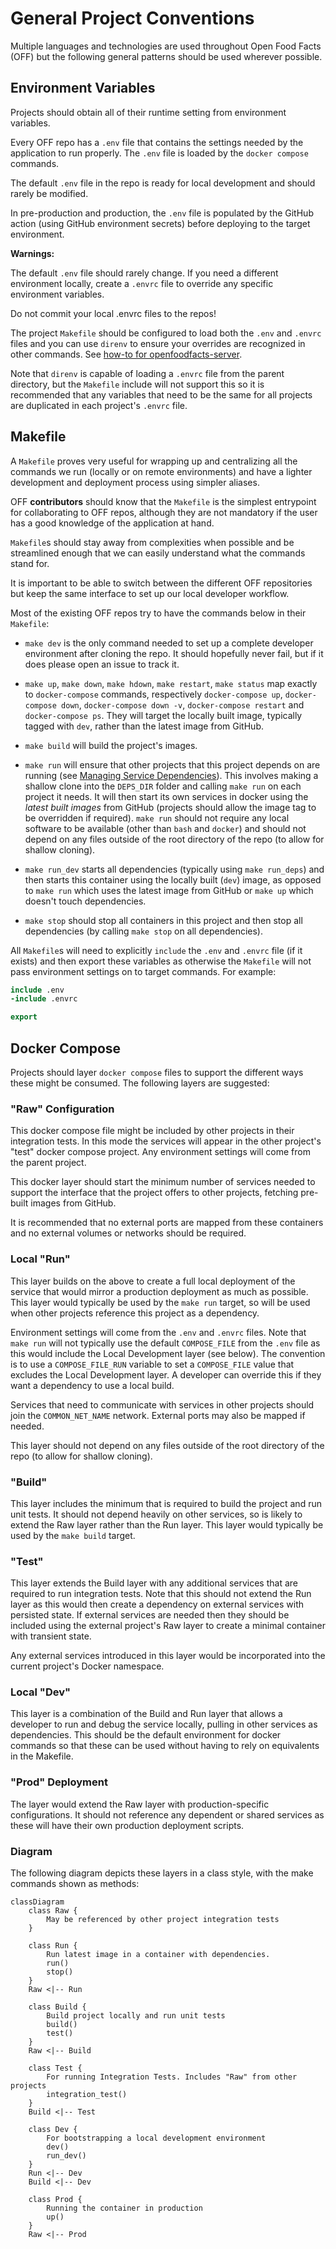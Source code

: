 # General Project Conventions

Multiple languages and technologies are used throughout Open Food Facts (OFF) but the following general patterns should be used wherever possible.

## Environment Variables

Projects should obtain all of their runtime setting from environment variables.

Every OFF repo has a `.env` file that contains the settings needed by the application to run properly. The `.env` file is loaded by the `docker compose` commands.

The default `.env` file in the repo is ready for local development and should rarely be modified.

In pre-production and production, the `.env` file is populated by the GitHub action (using GitHub environment secrets) before deploying to the target environment.

**Warnings:**

The default `.env` file should rarely change. If you need a different environment locally, create a `.envrc` file to override any specific environment variables.

Do not commit your local .envrc files to the repos!

The project `Makefile` should be configured to load both the `.env` and `.envrc` files and you can use `direnv` to ensure your overrides are recognized in other commands. See [how-to for openfoodfacts-server](https://github.com/openfoodfacts/openfoodfacts-server/blob/main/docs/dev/how-to-use-direnv.md).

Note that `direnv` is capable of loading a `.envrc` file from the parent directory, but the `Makefile` include will not support this so it is recommended that any variables that need to be the same for all projects are duplicated in each project's `.envrc` file.

## Makefile

A `Makefile` proves very useful for wrapping up and centralizing all the commands we run (locally or on remote environments) and have a lighter development and deployment process using simpler aliases.

OFF **contributors** should know that the `Makefile` is the simplest entrypoint for collaborating to OFF repos, although they are not mandatory if the user has a good knowledge of the application at hand.

`Makefile`s should stay away from complexities when possible and be streamlined enough that we can easily understand what the commands stand for.

It is important to be able to switch between the different OFF repositories but keep the same interface to set up our local developer workflow. 

Most of the existing OFF repos try to have the commands below in their `Makefile`:

* `make dev` is the only command needed to set up a complete developer environment after cloning the repo. It should hopefully never fail, but if it does please open an issue to track it.

* `make up`, `make down`, `make hdown`, `make restart`, `make status` map exactly to `docker-compose` commands, respectively `docker-compose up`, `docker-compose down`, `docker-compose down -v`, `docker-compose restart` and `docker-compose ps`. They will target the locally built image, typically tagged with `dev`, rather than the latest image from GitHub.

* `make build` will build the project's images.

* `make run` will ensure that other projects that this project depends on are running (see [Managing Service Dependencies](decisions/managing-service-dependencies.md)). This involves making a shallow clone into the `DEPS_DIR` folder and calling `make run` on each project it needs. It will then start its own services in docker using the _latest built images_ from GitHub (projects should allow the image tag to be overridden if required). `make run` should not require any local software to be available (other than `bash` and `docker`) and should not depend on any files outside of the root directory of the repo (to allow for shallow cloning).

* `make run_dev` starts all dependencies (typically using `make run_deps`) and then starts this container using the locally built (`dev`) image, as opposed to `make run` which uses the latest image from GitHub or `make up` which doesn't touch dependencies.

* `make stop` should stop all containers in this project and then stop all dependencies (by calling `make stop` on all dependencies).

All `Makefile`s will need to explicitly `include` the `.env` and `.envrc` file (if it exists) and then export these variables as otherwise the `Makefile` will not pass environment settings on to target commands. For example:

```Makefile
include .env
-include .envrc

export
```

## Docker Compose

Projects should layer `docker compose` files to support the different ways these might be consumed. The following layers are suggested:

### "Raw" Configuration

This docker compose file might be included by other projects in their integration tests. In this mode the services will appear in the other project's "test" docker compose project. Any environment settings will come from the parent project.

This docker layer should start the minimum number of services needed to support the interface that the project offers to other projects, fetching pre-built images from GitHub.

It is recommended that no external ports are mapped from these containers and no external volumes or networks should be required.

### Local "Run"

This layer builds on the above to create a full local deployment of the service that would mirror a production deployment as much as possible. This layer would typically be used by the `make run` target, so will be used when other projects reference this project as a dependency.

Environment settings will come from the `.env` and `.envrc` files. Note that `make run` will not typically use the default `COMPOSE_FILE` from the `.env` file as this would include the Local Development layer (see below). The convention is to use a `COMPOSE_FILE_RUN` variable to set a `COMPOSE_FILE` value that excludes the Local Development layer. A developer can override this if they want a dependency to use a local build.

Services that need to communicate with services in other projects should join the `COMMON_NET_NAME` network. External ports may also be mapped if needed.

This layer should not depend on any files outside of the root directory of the repo (to allow for shallow cloning).

### "Build"

This layer includes the minimum that is required to build the project and run unit tests. It should not depend heavily on other services, so is likely to extend the Raw layer rather than the Run layer. This layer would typically be used by the `make build` target.

### "Test"

This layer extends the Build layer with any additional services that are required to run integration tests. Note that this should not extend the Run layer as this would then create a dependency on external services with persisted state. If external services are needed then they should be included using the external project's Raw layer to create a minimal container with transient state.

Any external services introduced in this layer would be incorporated into the current project's Docker namespace.

### Local "Dev"

This layer is a combination of the Build and Run layer that allows a developer to run and debug the service locally, pulling in other services as dependencies. This should be the default environment for docker commands so that these can be used without having to rely on equivalents in the Makefile. 

### "Prod" Deployment

The layer would extend the Raw layer with production-specific configurations. It should not reference any dependent or shared services as these will have their own production deployment scripts.

### Diagram

The following diagram depicts these layers in a class style, with the make commands shown as methods:

```mermaid
classDiagram
    class Raw {
        May be referenced by other project integration tests
    }

    class Run {
        Run latest image in a container with dependencies.
        run()
        stop()
    }
    Raw <|-- Run

    class Build {
        Build project locally and run unit tests
        build()
        test()
    }
    Raw <|-- Build

    class Test {
        For running Integration Tests. Includes "Raw" from other projects
        integration_test()
    }
    Build <|-- Test

    class Dev {
        For bootstrapping a local development environment
        dev()
        run_dev()
    }
    Run <|-- Dev
    Build <|-- Dev

    class Prod {
        Running the container in production
        up()
    }
    Raw <|-- Prod

```
